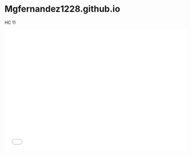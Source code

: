 # Mgfernandez1228.github.io
HC 11
<dl>
  <iframe src="NYC_boiler_Locations" width="600" height="400" frameborder="0" frameborder="0" marginwidth="0" marginheight="0" allowfullscreen></iframe>
</dl>
